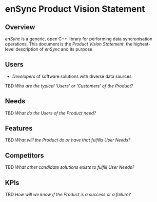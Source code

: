 # enSync Product Vision Statement #

## Overview ##

*enSync* is a generic, open C++ library for performing data syncronisation
operations. This document is the *Product Vision Statement*, the
highest-level description of *enSync* and its purpose.

## Users ##

*   *Developers* of software solutions with diverse data sources

TBD *Who are the typical 'Users' or 'Customers' of the Product?*

## Needs ##

TBD *What do the Users of the Product need?*

## Features ##

TBD *What will the Product do or have that fulfills User Needs?*

## Competitors ##

TBD *What other candidate solutions exists to fulfill User Needs?*

## KPIs ##

TBD *How will we know if the Product is a success or a failure?*
